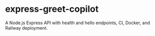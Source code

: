 # express-greet-copilot
A Node.js Express API with health and hello endpoints, CI, Docker, and Railway deployment.
